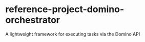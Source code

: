# reference-project-domino-orchestrator
A lightweight framework for executing tasks via the Domino API

